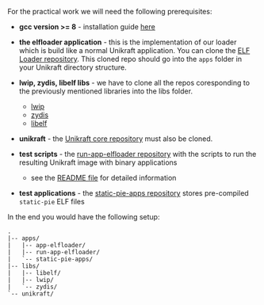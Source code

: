 For the practical work we will need the following prerequisites:

* **gcc version >= 8** - installation guide [here](https://linuxize.com/post/how-to-install-gcc-compiler-on-ubuntu-18-04/)

* **the elfloader application** - this is the implementation of our loader which is build like a normal Unikraft application.
  You can clone the [ELF Loader repository](https://github.com/unikraft/app-elfloader/).
  This cloned repo should go into the `apps` folder in your Unikraft directory structure.

* **lwip, zydis, libelf libs** - we have to clone all the repos coresponding to the previously mentioned libraries into the libs folder.
    * [lwip](https://github.com/unikraft/lib-lwip)
    * [zydis](https://github.com/unikraft/lib-zydis)
    * [libelf](https://github.com/unikraft/lib-libelf)

* **unikraft** - the [Unikraft core repository](https://github.com/unikraft/unikraft) must also be cloned.

* **test scripts** - the [run-app-elfloader repository](https://github.com/unikraft/run-app-elfloader) with the scripts to run the resulting Unikraft image with binary applications
    * see the [README file](https://github.com/unikraft/run-app-elfloader/blob/master/README.md#run-app-elf-loader) for detailed information

* **test applications** - the [static-pie-apps repository](https://github.com/unikraft/static-pie-apps) stores pre-compiled `static-pie` ELF files

In the end you would have the following setup:

```console
.
|-- apps/
|   |-- app-elfloader/
|   |-- run-app-elfloader/
|   `-- static-pie-apps/
|-- libs/
|   |-- libelf/
|   |-- lwip/
|   `-- zydis/
`-- unikraft/
```
